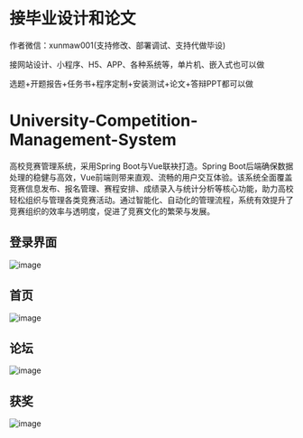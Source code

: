 # 接毕业设计和论文
作者微信：xunmaw001(支持修改、部署调试、支持代做毕设)

接网站设计、小程序、H5、APP、各种系统等，单片机、嵌入式也可以做

选题+开题报告+任务书+程序定制+安装测试+论文+答辩PPT都可以做
# University-Competition-Management-System
高校竞赛管理系统，采用Spring Boot与Vue联袂打造。Spring Boot后端确保数据处理的稳健与高效，Vue前端则带来直观、流畅的用户交互体验。该系统全面覆盖竞赛信息发布、报名管理、赛程安排、成绩录入与统计分析等核心功能，助力高校轻松组织与管理各类竞赛活动。通过智能化、自动化的管理流程，系统有效提升了竞赛组织的效率与透明度，促进了竞赛文化的繁荣与发展。
## 登录界面
![image](https://github.com/user-attachments/assets/0c4b32d0-44e8-4be6-93c8-d84448a2923d)
## 首页
![image](https://github.com/user-attachments/assets/7f50acad-3be4-43d9-9355-19c5bca12378)
## 论坛
![image](https://github.com/user-attachments/assets/952c0d49-20c0-49cd-a025-d8db966e216c)
## 获奖
![image](https://github.com/user-attachments/assets/9de50c00-2669-4d5a-add5-1cb47122cb6c)

